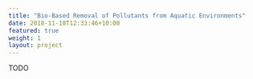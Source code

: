 ```yaml
---
title: "Bio-Based Removal of Pollutants from Aquatic Environments"
date: 2018-11-18T12:33:46+10:00
featured: true
weight: 1
layout: project
---
```


TODO